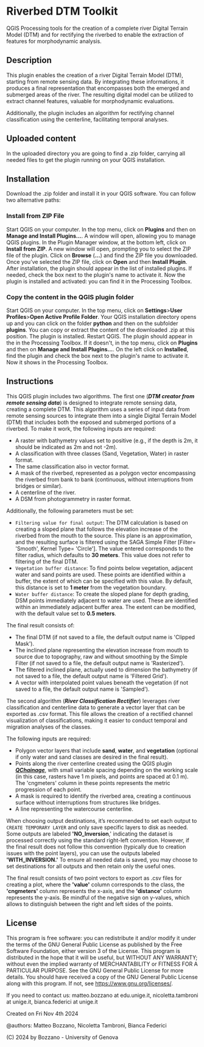 # Riverbed DTM Toolkit

QGIS Processing tools for the creation of a complete river Digital Terrain Model (DTM) and for rectifying the riverbed to enable the extraction of features for morphodynamic analysis.

## Description

This plugin enables the creation of a river Digital Terrain Model (DTM), starting from remote sensing data. By integrating these informations, it produces a final representation that encompasses both the emerged and submerged areas of the river. The resulting digital model can be utilized to extract channel features, valuable for morphodynamic evaluations.

Additionally, the plugin includes an algorithm for rectifying channel classification using the centerline, facilitating temporal analyses.

## Uploaded content
In the uploaded directory you are going to find a .zip folder, carrying all needed files to get the plugin running on your QGIS installation. 

## Installation

Download the .zip folder and install it in your QGIS software. You can follow two alternative paths: 

### Install from ZIP File

Start QGIS on your computer. In the top menu, click on **Plugins** and then on **Manage and Install Plugins...**. A window will open, allowing you to manage QGIS plugins.
In the Plugin Manager window, at the bottom left, click on **Install from ZIP**. A new window will open, prompting you to select the ZIP file of the plugin.
Click on **Browse** (**...**) and find the ZIP file you downloaded. Once you’ve selected the ZIP file, click on **Open** and then **Install Plugin**.
After installation, the plugin should appear in the list of installed plugins. If needed, check the box next to the plugin's name to activate it.
Now the plugin is installed and activated: you can find it in the Processing Toolbox.

### Copy the content in the QGIS plugin folder

Start QGIS on your computer. In the top menu, click on **Settings**>**User Profiles**>**Open Active Profile Folder**. Your QGIS installation directory opens up and you can click on the folder **python** and then on the subfolder **plugins**.
You can copy or extract the content of the downloaded .zip at this position. The plugin is installed.
Restart QGIS. The plugin should appear in the in the Processing Toolbox. If it doesn't, in the top menu, click on **Plugins** and then on **Manage and Install Plugins...**. On the left click on **Installed**, find the plugin and check the box next to the plugin's name to activate it.
Now it shows in the Processing Toolbox.


## Instructions

This QGIS plugin includes two algorithms. The first one (***DTM creator from remote sensing data***) is designed to integrate remote sensing data, creating a complete DTM.
This algorithm uses a series of input data from remote sensing sources to integrate them into a single Digital Terrain Model (DTM) that includes both the exposed and submerged portions of a riverbed. To make it work, the following inputs are required:

- A raster with bathymetry values set to positive (e.g., if the depth is 2m, it should be indicated as 2m and not -2m).
- A classification with three classes (Sand, Vegetation, Water) in raster format.
- The same classification also in vector format.
- A mask of the riverbed, represented as a polygon vector encompassing the riverbed from bank to bank (continuous, without interruptions from bridges or similar).
- A centerline of the river.
- A DSM from photogrammetry in raster format.

Additionally, the following parameters must be set:

- `Filtering value for final output`: The DTM calculation is based on creating a sloped plane that follows the elevation increase of the riverbed from the mouth to the source. This plane is an approximation, and the resulting surface is filtered using the SAGA Simple Filter [Filter= 'Smooth', Kernel Type= 'Circle']. The value entered corresponds to the filter radius, which defaults to **30 meters**. This value does not refer to filtering of the final DTM.
- `Vegetation buffer distance`: To find points below vegetation, adjacent water and sand points are used. These points are identified within a buffer, the extent of which can be specified with this value. By default, this distance is set to **1 meter** from the vegetation boundary.
- `Water buffer distance`: To create the sloped plane for depth grading, DSM points immediately adjacent to water are used. These are identified within an immediately adjacent buffer area. The extent can be modified, with the default value set to **0.5 meters**.

The final result consists of:

- The final DTM (if not saved to a file, the default output name is 'Clipped Mask').
- The inclined plane representing the elevation increase from mouth to source due to topography, raw and without smoothing by the Simple Filter (if not saved to a file, the default output name is 'Rasterized').
- The filtered inclined plane, actually used to dimension the bathymetry (if not saved to a file, the default output name is 'Filtered Grid').
- A vector with interpolated point values beneath the vegetation (if not saved to a file, the default output name is 'Sampled').


The second algorithm (***River Classification Rectifier***) leverages river classification and centerline data to generate a vector layer that can be exported as .csv format. This file allows the creation of a rectified channel visualization of classifications, making it easier to conduct temporal and migration analyses of the classes.

The following inputs are required:

- Polygon vector layers that include **sand**, **water**, and **vegetation** (optional if only water and sand classes are desired in the final result). 
- Points along the river centerline created using the QGIS plugin [***QChainage***](https://plugins.qgis.org/plugins/qchainage/), with small variable spacing depending on the working scale (in this case, rasters have 1 m pixels, and points are spaced at 0.1 m). The 'cngmeters' column in these points represents the metric progression of each point. 
- A mask is required to identify the riverbed area, creating a continuous surface without interruptions from structures like bridges. 
- A line representing the watercourse centerline.

When choosing output destinations, it’s recommended to set each output to `CREATE TEMPORARY LAYER` and only save specific layers to disk as needed. Some outputs are labeled **'NO_Inversion**,' indicating the dataset is processed correctly using the standard right-left convention. However, if the final result does not follow this convention (typically due to creation issues with the point layers), you can use the outputs labeled **'WITH_INVERSION.'** To ensure all needed data is saved, you may choose to set destinations for all outputs and then retain only the useful ones.

The final result consists of two point vectors to export as .csv files for creating a plot, where the **'value'** column corresponds to the class, the **'cngmeters'** column represents the x-axis, and the **'distance'** column represents the y-axis. Be mindful of the negative sign on y-values, which allows to distinguish between the right and left sides of the points.


## License

This program is free software: you can redistribute it and/or modify it under the terms of the GNU General Public License as published by the Free Software Foundation, either version 3 of the License.
This program is distributed in the hope that it will be useful, but WITHOUT ANY WARRANTY; without even the implied warranty of MERCHANTABILITY or FITNESS FOR A PARTICULAR PURPOSE. 
See the GNU General Public License for more details.
You should have received a copy of the GNU General Public License along with this program.  If not, see https://www.gnu.org/licenses/.

If you need to contact us: matteo.bozzano at edu.unige.it, nicoletta.tambroni at unige.it, bianca.federici at unige.it

Created on Fri Nov 4th 2024

@authors: Matteo Bozzano, Nicoletta Tambroni, Bianca Federici

(C) 2024 by Bozzano - University of Genova









